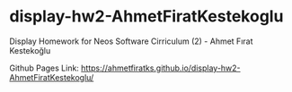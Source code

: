 # display-hw2-AhmetFiratKestekoglu
Display Homework for Neos Software Cirriculum (2) - Ahmet Fırat Kestekoğlu

Github Pages Link:
https://ahmetfiratks.github.io/display-hw2-AhmetFiratKestekoglu/
